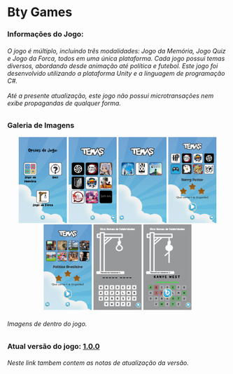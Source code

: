 <h1> Bty Games </h1>

<h3>Informações do Jogo:</h3>
<h6>O jogo é múltiplo, incluindo três modalidades: Jogo da Memória, Jogo Quiz e Jogo da Forca, todos em uma única plataforma. Cada jogo possui temas diversos, abordando desde animação até política e futebol. Este jogo foi desenvolvido utilizando a plataforma Unity e a linguagem de programação C#. </br></br>Até a presente atualização, este jogo não possui microtransações nem exibe propagandas de qualquer forma.</h6>



<h3>Galeria de Imagens</h3>
<p align="center">
  <img src="Imagens/1.jpeg" width="110" alt="Imagem 1">
  <img src="Imagens/2.jpeg" width="110" alt="Imagem 2">
  <img src="Imagens/3.jpeg" width="110" alt="Imagem 3">
  <img src="Imagens/4.jpeg" width="110" alt="Imagem 4">
  <img src="Imagens/5.jpeg" width="110" alt="Imagem 5">
  <img src="Imagens/6.jpeg" width="110" alt="Imagem 6">
  <img src="Imagens/7.jpeg" width="110" alt="Imagem 7">
</p>
<h6>Imagens de dentro do jogo.</h6>



<h3>Atual versão do jogo: <a href="https://github.com/ItalloK/Bty-Games/tree/main/1.0.0" target="_blank">1.0.0</a></h3>
<h6>Neste link tambem contem as notas de atualização da versão.</h6>

